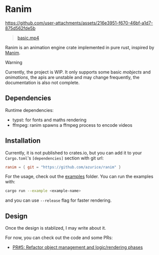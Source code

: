 # Ranim

https://github.com/user-attachments/assets/216e3951-f670-46bf-a1d7-875d562fde5b

> [basic.mp4](./assets/basic.mp4)

Ranim is an animation engine crate implemented in pure rust, inspired by [Manim](https://github.com/3b1b/manim/tree/master).

> [!WARNING]
> Currently, the project is WIP. It only supports some basic *mobjects* and *animations*, the apis are unstable and may change frequently, the documentation is also not complete.

## Dependencies

Runtime dependencies:
- typst: for fonts and maths rendering
- ffmpeg: ranim spawns a ffmpeg process to encode videos

## Installation

Currently, it is not published to crates.io, but you can add it to your `Cargo.toml`'s `[dependencies]` section with git url:

```toml
ranim = { git = "https://github.com/azurice/ranim" }
```

For the usage, check out the [examples](./examples) folder. You can run the examples with:

```bash
cargo run --example <example-name>
```

and you can use `--release` flag for faster rendering.

## Design

Once the design is stablized, I may write about it.

For now, you can check out the code and some PRs:
- [PR#5: Refactor object management and logic/rendering phases](https://github.com/AzurIce/ranim/pull/5)
